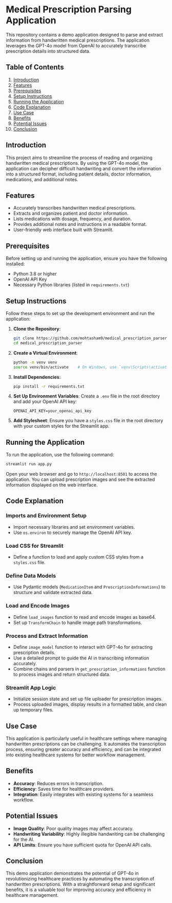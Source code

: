 # Medical Prescription Parsing Application

This repository contains a demo application designed to parse and extract information from handwritten medical prescriptions. The application leverages the GPT-4o model from OpenAI to accurately transcribe prescription details into structured data.

## Table of Contents

1. [Introduction](#introduction)
2. [Features](#features)
3. [Prerequisites](#prerequisites)
4. [Setup Instructions](#setup-instructions)
5. [Running the Application](#running-the-application)
6. [Code Explanation](#code-explanation)
7. [Use Case](#use-case)
8. [Benefits](#benefits)
9. [Potential Issues](#potential-issues)
10. [Conclusion](#conclusion)

## Introduction

This project aims to streamline the process of reading and organizing handwritten medical prescriptions. By using the GPT-4o model, the application can decipher difficult handwriting and convert the information into a structured format, including patient details, doctor information, medications, and additional notes.

## Features

- Accurately transcribes handwritten medical prescriptions.
- Extracts and organizes patient and doctor information.
- Lists medications with dosage, frequency, and duration.
- Provides additional notes and instructions in a readable format.
- User-friendly web interface built with Streamlit.

## Prerequisites

Before setting up and running the application, ensure you have the following installed:

- Python 3.8 or higher
- OpenAI API Key
- Necessary Python libraries (listed in `requirements.txt`)

## Setup Instructions

Follow these steps to set up the development environment and run the application:

1. **Clone the Repository**:
    ```bash
    git clone https://github.com/mohtasham9/medical_prescription_parser.git
    cd medical_prescription_parser
    ```

2. **Create a Virtual Environment**:
    ```bash
    python -m venv venv
    source venv/bin/activate    # On Windows, use `venv\Scripts\activate`
    ```

3. **Install Dependencies**:
    ```bash
    pip install -r requirements.txt
    ```

4. **Set Up Environment Variables**:
    Create a `.env` file in the root directory and add your OpenAI API key:
    ```env
    OPENAI_API_KEY=your_openai_api_key
    ```

5. **Add Stylesheet**:
    Ensure you have a `styles.css` file in the root directory with your custom styles for the Streamlit app.

## Running the Application

To run the application, use the following command:
```bash
streamlit run app.py
```

Open your web browser and go to `http://localhost:8501` to access the application. You can upload prescription images and see the extracted information displayed on the web interface.

## Code Explanation

### Imports and Environment Setup

- Import necessary libraries and set environment variables.
- Use `os.environ` to securely manage the OpenAI API key.

### Load CSS for Streamlit

- Define a function to load and apply custom CSS styles from a `styles.css` file.

### Define Data Models

- Use Pydantic models (`MedicationItem` and `PrescriptionInformations`) to structure and validate extracted data.

### Load and Encode Images

- Define `load_images` function to read and encode images as base64.
- Set up `TransformChain` to handle image path transformations.

### Process and Extract Information

- Define `image_model` function to interact with GPT-4o for extracting prescription details.
- Use a detailed prompt to guide the AI in transcribing information accurately.
- Combine chains and parsers in `get_prescription_informations` function to process images and return structured data.

### Streamlit App Logic

- Initialize session state and set up file uploader for prescription images.
- Process uploaded images, display results in a formatted table, and clean up temporary files.

## Use Case

This application is particularly useful in healthcare settings where managing handwritten prescriptions can be challenging. It automates the transcription process, ensuring greater accuracy and efficiency, and can be integrated into existing healthcare systems for better workflow management.

## Benefits

- **Accuracy**: Reduces errors in transcription.
- **Efficiency**: Saves time for healthcare providers.
- **Integration**: Easily integrates with existing systems for a seamless workflow.

## Potential Issues

- **Image Quality**: Poor quality images may affect accuracy.
- **Handwriting Variability**: Highly illegible handwriting can be challenging for the AI.
- **API Limits**: Ensure you have sufficient quota for OpenAI API calls.

## Conclusion

This demo application demonstrates the potential of GPT-4o in revolutionizing healthcare practices by automating the transcription of handwritten prescriptions. With a straightforward setup and significant benefits, it is a valuable tool for improving accuracy and efficiency in healthcare management.



